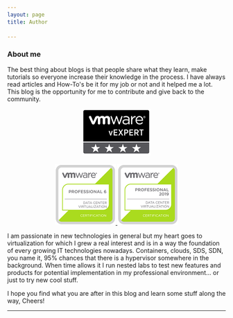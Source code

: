 ```yaml
---
layout: page
title: Author

---
```

### About me

The best thing about blogs is that people share what they learn, make tutorials so everyone increase their knowledge in the process. I have always read articles and How-To's be it for my job or not and it helped me a lot. This blog is the opportunity for me to contribute and give back to the community.

<p align="center">
<a href="https://vexpert.vmware.com/directory/832">
<img src="/img/vexpert.png"/>
</a>
<br><br>
<a href="https://www.youracclaim.com/badges/c79e933b-061b-4110-b841-8c87fe1d287b/public_url">
<img src="/img/vcp6-new.png"/>
</a>
<a href="https://www.youracclaim.com/badges/1a40d4b4-943a-4d1f-a325-7ceb5caab117">
<img src="/img/vcp2019-new.png"/>
</a>
</p>

I am passionate in new technologies in general but my heart goes to virtualization for which I grew a real interest and is in a way the foundation of every growing IT technologies nowadays. Containers, clouds, SDS, SDN, you name it, 95% chances that there is a hypervisor somewhere in the background. When time allows it I run nested labs to test new features and products for potential implementation in my professional environment... or just to try new cool stuff.

I hope you find what you are after in this blog and learn some stuff along the way, Cheers!

***